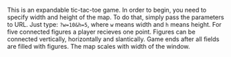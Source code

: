 This is an expandable tic-tac-toe game. 
In order to begin, you need to specify width and height of the map.
To do that, simply pass the parameters to URL. Just type: `?w=10&h=5`, where `w` means width and `h` means height.
For five connected figures a player recieves one point.
Figures can be connected vertically, horizontally and slantically.
Game ends after all fields are filled with figures.
The map scales with width of the window.